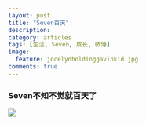 ```yaml
---
layout: post
title: "Seven百天"
description: 
category: articles
tags: [生活, Seven, 成长, 微博]
image:
  feature: jocelynholdinggavinkid.jpg
comments: true
---
```


### Seven不知不觉就百天了 ###

![](http://i.imgur.com/OFxEPld.jpg)